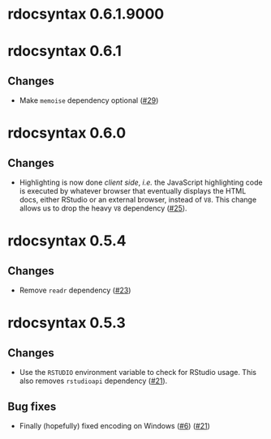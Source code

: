 # rdocsyntax 0.6.1.9000

# rdocsyntax 0.6.1

## Changes

- Make `memoise` dependency optional ([#29](https://github.com/kiendang/rdocsyntax/pull/29))

# rdocsyntax 0.6.0

## Changes

- Highlighting is now done *client side*, *i.e.* the JavaScript highlighting code is executed by whatever browser that eventually displays the HTML docs, either RStudio or an external browser, instead of `V8`. This change allows us to drop the heavy `V8` dependency ([#25](https://github.com/kiendang/rdocsyntax/pull/25)).

# rdocsyntax 0.5.4

## Changes

- Remove `readr` dependency ([#23](https://github.com/kiendang/rdocsyntax/pull/23))

# rdocsyntax 0.5.3

## Changes

- Use the `RSTUDIO` environment variable to check for RStudio usage. This also removes `rstudioapi` dependency ([#21](https://github.com/kiendang/rdocsyntax/pull/21)).

## Bug fixes

- Finally (hopefully) fixed encoding on Windows ([#6](https://github.com/kiendang/rdocsyntax/issues/6)) ([#21](https://github.com/kiendang/rdocsyntax/pull/21))
